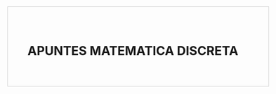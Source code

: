 <div style="margin:0 auto;max-width:980px;width:100%;padding:45px;border:1px rgba(0, 0, 0, 0.18) solid;">

<h1><b>APUNTES MATEMATICA DISCRETA</b></h1>


